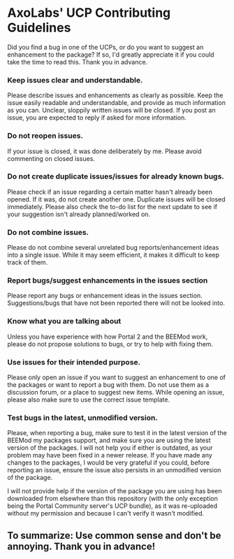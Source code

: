 # AxoLabs' UCP Contributing Guidelines
Did you find a bug in one of the UCPs, or do you want to suggest an enhancement to the package? If so, I'd greatly appreciate it if you could take the time to read this. Thank you in advance.

### Keep issues clear and understandable.
Please describe issues and enhancements as clearly as possible. Keep the issue easily readable and understandable, and provide as much information as you can. Unclear, sloppily written issues will be closed.
If you post an issue, you are expected to reply if asked for more information. 

### Do not reopen issues.
If your issue is closed, it was done deliberately by me. Please avoid commenting on closed issues.

### Do not create duplicate issues/issues for already known bugs.
Please check if an issue regarding a certain matter hasn't already been opened. If it was, do not create another one. Duplicate issues will be closed immediately. Please also check the to-do list for the next update to see if your suggestion isn't already planned/worked on.

### Do not combine issues.
Please do not combine several unrelated bug reports/enhancement ideas into a single issue. While it may seem efficient, it makes it difficult to keep track of them.

### Report bugs/suggest enhancements in the issues section
Please report any bugs or enhancement ideas in the issues section. Suggestions/bugs that have not been reported there will not be looked into.

### Know what you are talking about
Unless you have experience with how Portal 2 and the BEEMod work, please do not propose solutions to bugs, or try to help with fixing them.

### Use issues for their intended purpose.
Please only open an issue if you want to suggest an enhancement to one of the packages or want to report a bug with them. Do not use them as a discussion forum, or a place to suggest new items. While opening an issue, please also make sure to use the correct issue template.

### Test bugs in the latest, unmodified version.
Please, when reporting a bug, make sure to test it in the latest version of the BEEMod my packages support, and make sure you are using the latest version of the packages. I will not help you if either is outdated, as your problem may have been fixed in a newer release. If you have made any changes to the packages, I would be very grateful if you could, before reporting an issue, ensure the issue also persists in an unmodified version of the package.

I will not provide help if the version of the package you are using has been downloaded from elsewhere than this repository (with the only exception being the Portal Community server's UCP bundle), as it was re-uploaded without my permission and because I can't verify it wasn't modified.

## To summarize: Use common sense and don't be annoying. Thank you in advance!
